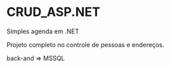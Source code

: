# CRUD_ASP.NET
 Simples agenda em .NET

 Projeto completo no controle de pessoas e endereços.

 back-and => MSSQL
